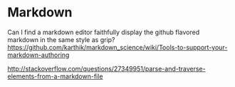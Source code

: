 # Markdown

Can I find a markdown editor faithfully display the github flavored markdown in the same style as grip?
https://github.com/karthik/markdown_science/wiki/Tools-to-support-your-markdown-authoring

http://stackoverflow.com/questions/27349951/parse-and-traverse-elements-from-a-markdown-file